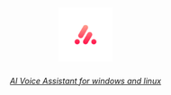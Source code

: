 <h1 align="center">
    <a href="https://raw.githubusercontent.com/0x1772/Synaptic/master/logo/logo.png">
    <img src="/logo/logo.png" width="96">
</h1>
<p align="center">
  <i align="center">AI Voice Assistant for windows and linux</i>
</p>
